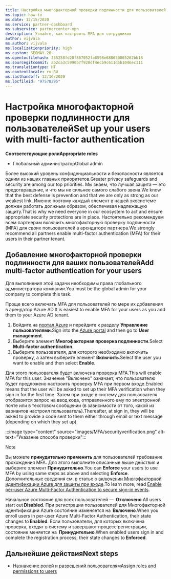 ```yaml
---
title: Настройка многофакторной проверки подлинности для пользователей
ms.topic: how-to
ms.date: 12/15/2020
ms.service: partner-dashboard
ms.subservice: partnercenter-mpn
description: Узнайте, как настроить MFA для сотрудников
author: vijvala
ms.author: vijvala
ms.localizationpriority: high
ms.custom: SEOMAY.20
ms.openlocfilehash: 355258fd20f867052fa8598e688630005262bb16
ms.sourcegitcommit: ab2ca3c5990b7f920df4ecb9c611d5b1046ec111
ms.translationtype: HT
ms.contentlocale: ru-RU
ms.lasthandoff: 12/16/2020
ms.locfileid: "97578295"
---
```

# <a name="set-up-your-users-with-multi-factor-authentication"></a><span data-ttu-id="840bc-103">Настройка многофакторной проверки подлинности для пользователей</span><span class="sxs-lookup"><span data-stu-id="840bc-103">Set up your users with multi-factor authentication</span></span>

<span data-ttu-id="840bc-104">**Соответствующие роли**</span><span class="sxs-lookup"><span data-stu-id="840bc-104">**Appropriate roles**</span></span>

- <span data-ttu-id="840bc-105">Глобальный администратор</span><span class="sxs-lookup"><span data-stu-id="840bc-105">Global admin</span></span>

<span data-ttu-id="840bc-106">Более высокий уровень конфиденциальности и безопасности является одним из наших главных приоритетов.</span><span class="sxs-lookup"><span data-stu-id="840bc-106">Greater privacy safeguards and security are among our top priorities.</span></span> <span data-ttu-id="840bc-107">Мы знаем, что лучшая защита — это предотвращение, и что мы не сильнее самого слабого звена.</span><span class="sxs-lookup"><span data-stu-id="840bc-107">We know that the best defense is prevention and that we are only as strong as our weakest link.</span></span> <span data-ttu-id="840bc-108">Именно поэтому каждый элемент в нашей экосистеме должен работать должным образом, обеспечивая надлежащую защиту.</span><span class="sxs-lookup"><span data-stu-id="840bc-108">That is why we need everyone in our ecosystem to act and ensure appropriate security protections are in place.</span></span> <span data-ttu-id="840bc-109">Настоятельно рекомендуем всем партнерам включить многофакторную проверку подлинности (MFA) для своих пользователей в арендаторе партнера.</span><span class="sxs-lookup"><span data-stu-id="840bc-109">We strongly recommend all partners enable multi-factor authentication (MFA) for their users in their partner tenant.</span></span> 

## <a name="add-multi-factor-authentication-for-your-users"></a><span data-ttu-id="840bc-110">Добавление многофакторной проверки подлинности для ваших пользователей</span><span class="sxs-lookup"><span data-stu-id="840bc-110">Add multi-factor authentication for your users</span></span>

<span data-ttu-id="840bc-111">Для выполнения этой задачи необходимы права глобального администратора компании.</span><span class="sxs-lookup"><span data-stu-id="840bc-111">You must be the global admin for your company to complete this task.</span></span>

<span data-ttu-id="840bc-112">Проще всего включать MFA для пользователей по мере их добавления в арендатор Azure AD.</span><span class="sxs-lookup"><span data-stu-id="840bc-112">It is easiest to enable MFA for your users as you add them to your Azure AD tenant.</span></span>

1. <span data-ttu-id="840bc-113">Войдите на [портал Azure](https://portal.azure.com) и перейдите к разделу **Управление пользователями**.</span><span class="sxs-lookup"><span data-stu-id="840bc-113">Sign into the [Azure portal](https://portal.azure.com) and then go to **User management**.</span></span>
1. <span data-ttu-id="840bc-114">Выберите элемент **Многофакторная проверка подлинности**.</span><span class="sxs-lookup"><span data-stu-id="840bc-114">Select **Multi-factor authentication**.</span></span>
1. <span data-ttu-id="840bc-115">Выберите пользователя, для которого необходимо включить проверку, а затем выберите элемент **Включить**.</span><span class="sxs-lookup"><span data-stu-id="840bc-115">Select the user you want to enable and then select **Enable**.</span></span>

<span data-ttu-id="840bc-116">Для этого пользователя будет включена проверка MFA.</span><span class="sxs-lookup"><span data-stu-id="840bc-116">This will enable MFA for this user.</span></span> <span data-ttu-id="840bc-117">Значение "Включено" означает, что пользователю будет предложено настроить проверку MFA при первом входе.</span><span class="sxs-lookup"><span data-stu-id="840bc-117">Enabled means that the user will be asked to set up their MFA verification when they sign in for the first time.</span></span> <span data-ttu-id="840bc-118">Затем при входе в систему для пользователя отобразится запрос на ввод кода, отправленного ему по электронной почте или в текстовом сообщении (в зависимости от того, какой из вариантов настроил пользователь).</span><span class="sxs-lookup"><span data-stu-id="840bc-118">Thereafter, at sign in, they will be asked to provide a code sent to them either through email or text message (depending on which they set up).</span></span>  

:::image type="content" source="images/MFA/securityverification.png" alt-text="Указание способа проверки":::

>[!NOTE]
><span data-ttu-id="840bc-120">Вы можете **принудительно применить** для пользователей требование прохождения MFA. Для этого выполните описанные выше действия и выберите элемент **Принудительно**.</span><span class="sxs-lookup"><span data-stu-id="840bc-120">You can **Enforce** your users to use MFA by using same steps as above and selecting **Enforce**.</span></span> <span data-ttu-id="840bc-121">Дополнительные сведения см. в статье о [включении Многофакторной идентификации Azure для защиты при входе](https://docs.microsoft.com/azure/active-directory/authentication/howto-mfa-userstates).</span><span class="sxs-lookup"><span data-stu-id="840bc-121">To learn more, read [Enable per-user Azure Multi-Factor Authentication to secure sign-in events](https://docs.microsoft.com/azure/active-directory/authentication/howto-mfa-userstates).</span></span> 

<span data-ttu-id="840bc-122">Начальное состояние для всех пользователей —  **Отключено**.</span><span class="sxs-lookup"><span data-stu-id="840bc-122">All users start out **Disabled**.</span></span> <span data-ttu-id="840bc-123">При регистрации пользователей для Многофакторной идентификации Azure состояние изменяется на  **Включено**.</span><span class="sxs-lookup"><span data-stu-id="840bc-123">When you enroll users in per-user Azure Multi-Factor Authentication, their state changes to **Enabled**.</span></span> <span data-ttu-id="840bc-124">Если пользователи, для которых включена проверка, входят в систему и завершают процесс регистрации, состояние меняется на  **Принудительно**.</span><span class="sxs-lookup"><span data-stu-id="840bc-124">When enabled users sign in and complete the registration process, their state changes to **Enforced**.</span></span> 

## <a name="next-steps"></a><span data-ttu-id="840bc-125">Дальнейшие действия</span><span class="sxs-lookup"><span data-stu-id="840bc-125">Next steps</span></span>

- [<span data-ttu-id="840bc-126">Назначение ролей и разрешений пользователям</span><span class="sxs-lookup"><span data-stu-id="840bc-126">Assign roles and permissions to users</span></span>](permissions-overview.md)

